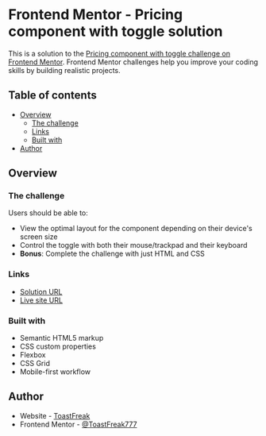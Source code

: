 # Frontend Mentor - Pricing component with toggle solution

This is a solution to the [Pricing component with toggle challenge on Frontend Mentor](https://www.frontendmentor.io/challenges/pricing-component-with-toggle-8vPwRMIC). Frontend Mentor challenges help you improve your coding skills by building realistic projects.

## Table of contents

- [Overview](#overview)
  - [The challenge](#the-challenge)
  - [Links](#links)
  - [Built with](#built-with)
- [Author](#author)

## Overview

### The challenge

Users should be able to:

- View the optimal layout for the component depending on their device's screen size
- Control the toggle with both their mouse/trackpad and their keyboard
- **Bonus**: Complete the challenge with just HTML and CSS

### Links

- [Solution URL](https://github.com/ToastFreak777/Frontend-Mentor/tree/pricing-component-with-toggle-master)
- [Live site URL](https://toastfreak777.github.io/Frontend-Mentor/pricing-component-with-toggle-master/)

### Built with

- Semantic HTML5 markup
- CSS custom properties
- Flexbox
- CSS Grid
- Mobile-first workflow

## Author

- Website - [ToastFreak](https://github.com/ToastFreak777)
- Frontend Mentor - [@ToastFreak777](https://www.frontendmentor.io/profile/ToastFreak777)

